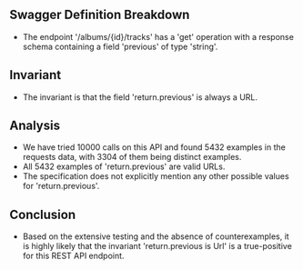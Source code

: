 ## Swagger Definition Breakdown
- The endpoint '/albums/{id}/tracks' has a 'get' operation with a response schema containing a field 'previous' of type 'string'.

## Invariant
- The invariant is that the field 'return.previous' is always a URL.

## Analysis
- We have tried 10000 calls on this API and found 5432 examples in the requests data, with 3304 of them being distinct examples.
- All 5432 examples of 'return.previous' are valid URLs.
- The specification does not explicitly mention any other possible values for 'return.previous'.

## Conclusion
- Based on the extensive testing and the absence of counterexamples, it is highly likely that the invariant 'return.previous is Url' is a true-positive for this REST API endpoint.
